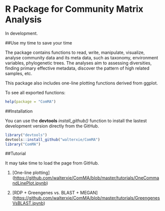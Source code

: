 # R Package for Community Matrix Analysis

In development. 

##Use my time to save your time

The package contains functions to read, write, manipulate, visualize, analyse community data and its meta data, 
such as taxonomy, environment variables, phylogenetic trees. The analyses aim to assessing diversities,
finding primary effective metadata, discover the pattern of high related samples, etc.   

This package also includes one-line plotting functions derived from ggplot.

To see all exported functions:
```R
help(package = "ComMA")
```

##Installation

You can use the **devtools** *install\_github()* function to install the lastest development version directly from the GitHub.

```R
library("devtools")
devtools::install_github("walterxie/ComMA")
library("ComMA")
```

##Tutorial

It may take time to load the page from GitHub.

1. [One-line plotting] (https://github.com/walterxie/ComMA/blob/master/tutorials/OneCommandLinePlot.ipynb)

2. [RDP + Greengenes vs. BLAST + MEGAN] (https://github.com/walterxie/ComMA/blob/master/tutorials/GreengenesVsBLAST.ipynb)
